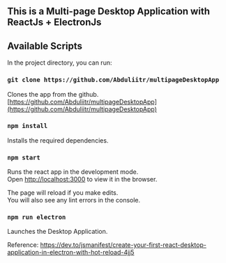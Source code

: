 ## This is a Multi-page Desktop Application with ReactJs + ElectronJs

## Available Scripts

In the project directory, you can run:

### `git clone https://github.com/Abduliitr/multipageDesktopApp`

Clones the app from the github.<br />
[https://github.com/Abduliitr/multipageDesktopApp](https://github.com/Abduliitr/multipageDesktopApp) 


### `npm install`

Installs the required dependencies.<br />


### `npm start`

Runs the react app in the development mode.<br />
Open [http://localhost:3000](http://localhost:3000) to view it in the browser.

The page will reload if you make edits.<br />
You will also see any lint errors in the console.

### `npm run electron`

Launches the Desktop Application.<br />

Reference: https://dev.to/jsmanifest/create-your-first-react-desktop-application-in-electron-with-hot-reload-4jj5


